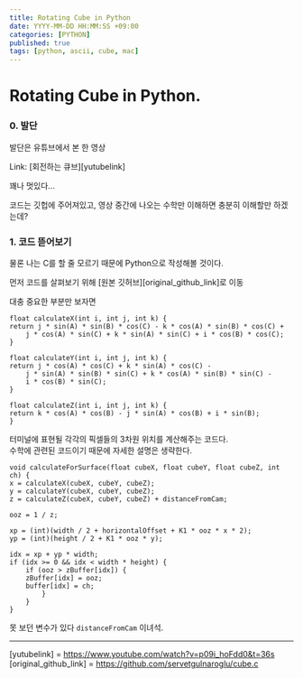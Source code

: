 ```yaml
---
title: Rotating Cube in Python
date: YYYY-MM-DD HH:MM:SS +09:00
categories: [PYTHON]
published: true
tags: [python, ascii, cube, mac]
---
```

# Rotating Cube in Python.

### 0. 발단  
발단은 유튜브에서 본 한 영상

Link: [회전하는 큐브][yutubelink]
    
꽤나 멋있다...

코드는 깃헙에 주어져있고, 영상 중간에 나오는 수학만 이해하면 충분히 이해할만 하겠는데?

### 1. 코드 뜯어보기
물론 나는 C를 할 줄 모르기 때문에 Python으로 작성해볼 것이다.

먼저 코드를 살펴보기 위해 [원본 깃허브][original_github_link]로 이동

대충 중요한 부분만 보자면

```
float calculateX(int i, int j, int k) {
return j * sin(A) * sin(B) * cos(C) - k * cos(A) * sin(B) * cos(C) +
    j * cos(A) * sin(C) + k * sin(A) * sin(C) + i * cos(B) * cos(C);
}

float calculateY(int i, int j, int k) {
return j * cos(A) * cos(C) + k * sin(A) * cos(C) -
    j * sin(A) * sin(B) * sin(C) + k * cos(A) * sin(B) * sin(C) -
    i * cos(B) * sin(C);
}  

float calculateZ(int i, int j, int k) {
return k * cos(A) * cos(B) - j * sin(A) * cos(B) + i * sin(B);
}

```
터미널에 표현될 각각의 픽셀들의 3차원 위치를 계산해주는 코드다.   
수학에 관련된 코드이기 때문에 자세한 설명은 생략한다.

```
void calculateForSurface(float cubeX, float cubeY, float cubeZ, int ch) {
x = calculateX(cubeX, cubeY, cubeZ);
y = calculateY(cubeX, cubeY, cubeZ);
z = calculateZ(cubeX, cubeY, cubeZ) + distanceFromCam;

ooz = 1 / z;

xp = (int)(width / 2 + horizontalOffset + K1 * ooz * x * 2);
yp = (int)(height / 2 + K1 * ooz * y);

idx = xp + yp * width;
if (idx >= 0 && idx < width * height) {
    if (ooz > zBuffer[idx]) {
    zBuffer[idx] = ooz;
    buffer[idx] = ch;
        }
    }
}
```
못 보던 변수가 있다 `distanceFromCam` 이녀석.




---
[yutubelink] = https://www.youtube.com/watch?v=p09i_hoFdd0&t=36s   
[original_github_link] = https://github.com/servetgulnaroglu/cube.c
    




